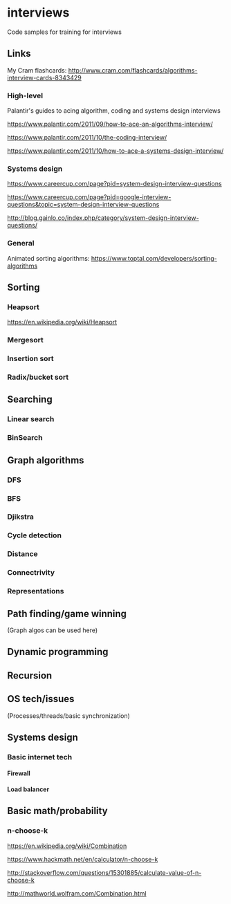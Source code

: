 # interviews
Code samples for training for interviews


## Links

My Cram flashcards: http://www.cram.com/flashcards/algorithms-interview-cards-8343429

### High-level

Palantir's guides to acing algorithm, coding and systems design interviews

https://www.palantir.com/2011/09/how-to-ace-an-algorithms-interview/

https://www.palantir.com/2011/10/the-coding-interview/

https://www.palantir.com/2011/10/how-to-ace-a-systems-design-interview/


### Systems design
https://www.careercup.com/page?pid=system-design-interview-questions

https://www.careercup.com/page?pid=google-interview-questions&topic=system-design-interview-questions

http://blog.gainlo.co/index.php/category/system-design-interview-questions/

### General
Animated sorting algorithms: https://www.toptal.com/developers/sorting-algorithms

## Sorting

### Heapsort
https://en.wikipedia.org/wiki/Heapsort

### Mergesort

### Insertion sort

### Radix/bucket sort

## Searching

### Linear search

### BinSearch


## Graph algorithms

### DFS

### BFS

### Djikstra

### Cycle detection

### Distance

### Connectrivity

### Representations

## Path finding/game winning

(Graph algos can be used here)

## Dynamic programming

## Recursion

## OS tech/issues
(Processes/threads/basic synchronization)


## Systems design

### Basic internet tech

#### Firewall

#### Load balancer


## Basic math/probability

### n-choose-k
https://en.wikipedia.org/wiki/Combination

https://www.hackmath.net/en/calculator/n-choose-k

http://stackoverflow.com/questions/15301885/calculate-value-of-n-choose-k

http://mathworld.wolfram.com/Combination.html

